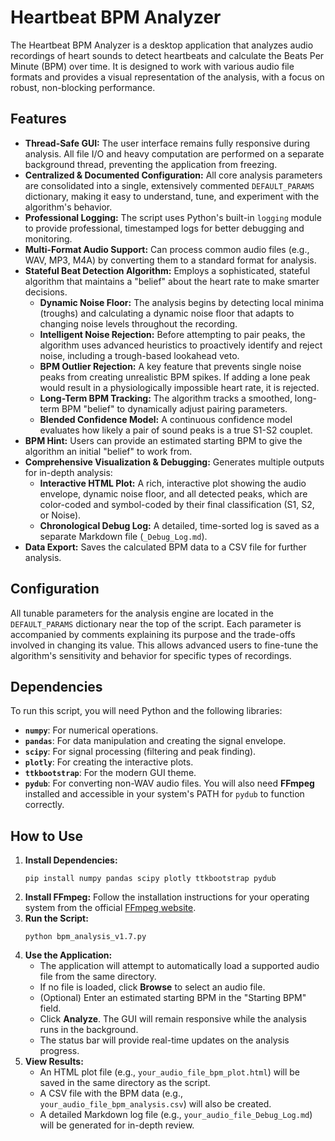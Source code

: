 # Heartbeat BPM Analyzer
The Heartbeat BPM Analyzer is a desktop application that analyzes audio recordings of heart sounds to detect heartbeats and calculate the Beats Per Minute (BPM) over time. It is designed to work with various audio file formats and provides a visual representation of the analysis, with a focus on robust, non-blocking performance.
## Features
- **Thread-Safe GUI:** The user interface remains fully responsive during analysis. All file I/O and heavy computation are performed on a separate background thread, preventing the application from freezing.
- **Centralized & Documented Configuration:** All core analysis parameters are consolidated into a single, extensively commented `DEFAULT_PARAMS` dictionary, making it easy to understand, tune, and experiment with the algorithm's behavior.
- **Professional Logging:** The script uses Python's built-in `logging` module to provide professional, timestamped logs for better debugging and monitoring.
- **Multi-Format Audio Support:** Can process common audio files (e.g., WAV, MP3, M4A) by converting them to a standard format for analysis.
- **Stateful Beat Detection Algorithm:** Employs a sophisticated, stateful algorithm that maintains a "belief" about the heart rate to make smarter decisions.
    - **Dynamic Noise Floor:** The analysis begins by detecting local minima (troughs) and calculating a dynamic noise floor that adapts to changing noise levels throughout the recording.
    - **Intelligent Noise Rejection:** Before attempting to pair peaks, the algorithm uses advanced heuristics to proactively identify and reject noise, including a trough-based lookahead veto.
    - **BPM Outlier Rejection:** A key feature that prevents single noise peaks from creating unrealistic BPM spikes. If adding a lone peak would result in a physiologically impossible heart rate, it is rejected.
    - **Long-Term BPM Tracking:** The algorithm tracks a smoothed, long-term BPM "belief" to dynamically adjust pairing parameters.
    - **Blended Confidence Model:** A continuous confidence model evaluates how likely a pair of sound peaks is a true S1-S2 couplet.
- **BPM Hint:** Users can provide an estimated starting BPM to give the algorithm an initial "belief" to work from.
- **Comprehensive Visualization & Debugging:** Generates multiple outputs for in-depth analysis:
    - **Interactive HTML Plot:** A rich, interactive plot showing the audio envelope, dynamic noise floor, and all detected peaks, which are color-coded and symbol-coded by their final classification (S1, S2, or Noise).
    - **Chronological Debug Log:** A detailed, time-sorted log is saved as a separate Markdown file (`_Debug_Log.md`).
- **Data Export:** Saves the calculated BPM data to a CSV file for further analysis.
## Configuration
All tunable parameters for the analysis engine are located in the `DEFAULT_PARAMS` dictionary near the top of the script. Each parameter is accompanied by comments explaining its purpose and the trade-offs involved in changing its value. This allows advanced users to fine-tune the algorithm's sensitivity and behavior for specific types of recordings.
## Dependencies
To run this script, you will need Python and the following libraries:
- **`numpy`**: For numerical operations.
- **`pandas`**: For data manipulation and creating the signal envelope.
- **`scipy`**: For signal processing (filtering and peak finding).
- **`plotly`**: For creating the interactive plots.
- **`ttkbootstrap`**: For the modern GUI theme.
- **`pydub`**: For converting non-WAV audio files.
You will also need **FFmpeg** installed and accessible in your system's PATH for `pydub` to function correctly.
## How to Use
1. **Install Dependencies:**
    ```
    pip install numpy pandas scipy plotly ttkbootstrap pydub
    ```
2. **Install FFmpeg:** Follow the installation instructions for your operating system from the official [FFmpeg website](https://ffmpeg.org/download.html "null").
3. **Run the Script:**
    ```
    python bpm_analysis_v1.7.py
    ```
4. **Use the Application:**
    - The application will attempt to automatically load a supported audio file from the same directory.
    - If no file is loaded, click **Browse** to select an audio file.
    - (Optional) Enter an estimated starting BPM in the "Starting BPM" field.
    - Click **Analyze**. The GUI will remain responsive while the analysis runs in the background.
    - The status bar will provide real-time updates on the analysis progress.
5. **View Results:**
    - An HTML plot file (e.g., `your_audio_file_bpm_plot.html`) will be saved in the same directory as the script.
    - A CSV file with the BPM data (e.g., `your_audio_file_bpm_analysis.csv`) will also be created.
    - A detailed Markdown log file (e.g., `your_audio_file_Debug_Log.md`) will be generated for in-depth review.